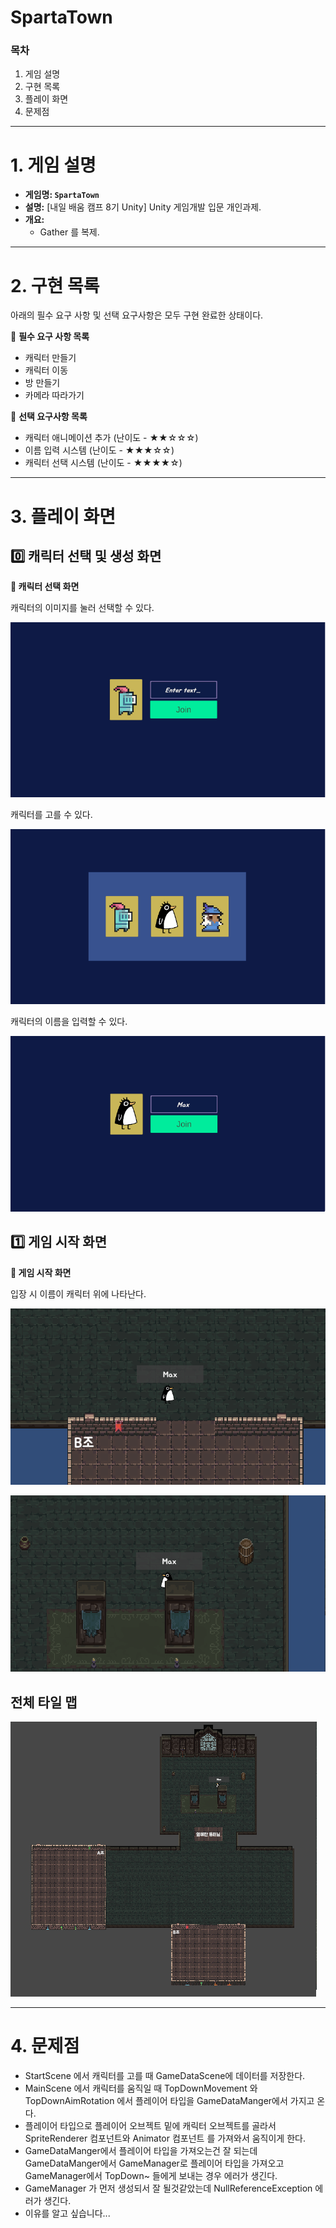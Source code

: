 # SpartaTown

### 목차

1. 게임 설명
2. 구현 목록
3. 플레이 화면
4. 문제점

---

# 1. 게임 설명

- **게임명: `SpartaTown`**
- **설명:** [내일 배움 캠프 8기 Unity] Unity 게임개발 입문 개인과제.
- **개요:**
    - Gather 를 복제.

---

# 2. 구현 목록

아래의 필수 요구 사항 및 선택 요구사항은 모두 구현 완료한 상태이다.

🔽 **필수 요구 사항 목록**

- 캐릭터 만들기
- 캐릭터 이동
- 방 만들기
- 카메라 따라가기

🔽 **선택 요구사항 목록**

- 캐릭터 애니메이션 추가 (난이도 - ★★☆☆☆)
- 이름 입력 시스템 (난이도 - ★★★☆☆)
- 캐릭터 선택 시스템 (난이도 - ★★★★☆)

---

# 3. 플레이 화면

## 0️⃣ 캐릭터 선택 및 생성 화면

**🔽 캐릭터 선택 화면**

캐릭터의 이미지를 눌러 선택할 수 있다.

![StartScene1](/StartScene1.png)

캐릭터를 고를 수 있다.

![StartScene2](/StartScene2.png)

캐릭터의 이름을 입력할 수 있다.

![StartScene3](/StartScene3.png)

## 1️⃣ 게임 시작 화면

**🔽 게임 시작 화면**

입장 시 이름이 캐릭터 위에 나타난다.

![MainScene1](/MainScene1.png)

![MainScene3](/MainScene2.png)

## 전체 타일 맵

![Map](/Map.png)

---

# 4. 문제점

- StartScene 에서 캐릭터를 고를 때 GameDataScene에 데이터를 저장한다.
- MainScene 에서 캐릭터를 움직일 때 TopDownMovement 와 TopDownAimRotation 에서 플레이어 타입을 GameDataManger에서 가지고 온다.
- 플레이어 타입으로 플레이어 오브젝트 밑에 캐릭터 오브젝트를 골라서 SpriteRenderer 컴포넌트와 Animator 컴포넌트 를 가져와서 움직이게 한다.
- GameDataManger에서 플레이어 타입을 가져오는건 잘 되는데 GameDataManger에서 GameManager로 플레이어 타입을 가져오고 GameManager에서 TopDown~ 들에게 보내는 경우 에러가 생긴다.
- GameManager 가 먼저 생성되서 잘 될것같았는데 NullReferenceException 에러가 생긴다.
- 이유를 알고 싶습니다...
